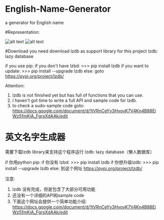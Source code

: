 # English-Name-Generator
a generator for English name

#Representation:

![alt text](https://raw.githubusercontent.com/moenova/English-Name-Generator/master/img/begin.jpg)
![alt text](https://raw.githubusercontent.com/moenova/English-Name-Generator/master/img/end.jpg)


#Download
you need download lzdb as support library for this project
lzdb: lazy database

if you use pip:
  if you don't have lzbd:
    >>> pip install lzdb
  if you want to update:
    >>> pip install --upgrade lzdb
else:
  goto https://pypi.org/project/lzdb/
  

Attention:
1. lzdb is not finished yet but has full of functions that you can use.
2. I haven't got time to write a full API and sample code for lzdb.
3. to check a sudo-sample code goto: 
https://docs.google.com/document/d/1tVRnCeYv3HvovK7V4Kn4B88EiWz5fmKiA_FgrsXdAAk/edit


# 英文名字生成器
需要下载lzdb library来支持这个程序运行
lzdb: lazy database（懒人数据库）

if 你用python pip:
  if 你没有 lzbd:
    >>> pip install lzdb
  if 你想升级lzdb:
    >>> pip install --upgrade lzdb
else:
  到这个网址 https://pypi.org/project/lzdb/
  

注意:
1. lzdb 没有完成，但是包含了大部分可用功能
2. 还没有一个详细的API和sample code
3. 下面这个网址会提供一个简单功能介绍: 
https://docs.google.com/document/d/1tVRnCeYv3HvovK7V4Kn4B88EiWz5fmKiA_FgrsXdAAk/edit

